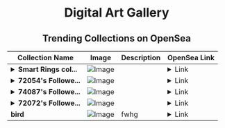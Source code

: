 <div align="center">

# Digital Art Gallery

## Trending Collections on OpenSea

| Collection Name                       | Image                                                                                     | Description                       | OpenSea Link                                                                                          |
|---------------------------------------|-------------------------------------------------------------------------------------------|-----------------------------------|--------------------------------------------------------------------------------------------------------|
| **<details><summary>Smart Rings col...</summary>Smart Rings collection</details>** | ![Image](https://i.seadn.io/s/raw/files/86201919377e79bb8451e2b9a012c04e.webp?w=500&auto=format?w=200&auto=format) |  | <details><summary>Link</summary>[Smart Rings collection](https://opensea.io/collection/smart-rings-collection)</details> |
| **<details><summary>72054's Followe...</summary>72054's Follower</details>** | ![Image](https://i.seadn.io/s/raw/files/19f9f090920392cc3650cbdf4361755b.png?w=500&auto=format?w=200&auto=format) |  | <details><summary>Link</summary>[72054's Follower](https://opensea.io/collection/72054-s-follower)</details> |
| **<details><summary>74087's Followe...</summary>74087's Follower</details>** | ![Image](https://i.seadn.io/s/raw/files/19f9f090920392cc3650cbdf4361755b.png?w=500&auto=format?w=200&auto=format) |  | <details><summary>Link</summary>[74087's Follower](https://opensea.io/collection/74087-s-follower)</details> |
| **<details><summary>72072's Followe...</summary>72072's Follower</details>** | ![Image](https://i.seadn.io/s/raw/files/19f9f090920392cc3650cbdf4361755b.png?w=500&auto=format?w=200&auto=format) |  | <details><summary>Link</summary>[72072's Follower](https://opensea.io/collection/72072-s-follower)</details> |
| **bird** | ![Image](https://i.seadn.io/s/raw/files/dcdbbef5f6cd9ff1e4fd98ddee95cd11.jpg?w=500&auto=format?w=200&auto=format) | fwhg | <details><summary>Link</summary>[bird](https://opensea.io/collection/bird-465)</details> |

</div>